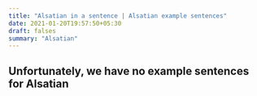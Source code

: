 ```yaml
---
title: "Alsatian in a sentence | Alsatian example sentences"
date: 2021-01-20T19:57:50+05:30
draft: falses
summary: "Alsatian"
---
```

## Unfortunately, we have no example sentences for Alsatian                 
